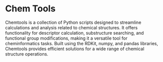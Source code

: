 # Chem Tools

Chemtools is a collection of Python scripts designed to streamline calculations and analysis related to chemical structures. It offers functionality for descriptor calculation, substructure searching, and functional group modifications, making it a versatile tool for cheminformatics tasks. Built using the RDKit, numpy, and pandas libraries, Chemtools provides efficient solutions for a wide range of chemical structure operations.
